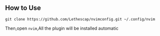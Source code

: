 ## How to Use
```
git clone https://github.com/Lethescap/nvimconfig.git ~/.config/nvim
```
Then,open `nvim`,All the plugin will be installed automatic
